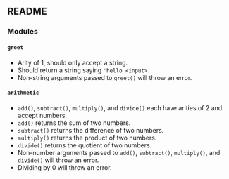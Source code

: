 ## README

### Modules

#### `greet`
  * Arity of 1, should only accept a string.
  * Should return a string saying `'hello <input>'`
  * Non-string arguments passed to `greet()` will throw an error.

#### `arithmetic`
  * `add()`, `subtract()`, `multiply()`, and `divide()` each have arities of 2 and accept numbers. 
  * `add()` returns the sum of two numbers.
  * `subtract()` returns the difference of two numbers.
  * `multiply()` returns the product of two numbers. 
  * `divide()` returns the quotient of two numbers. 
  * Non-number arguments passed to `add()`, `subtract()`, `multiply()`, and `divide()` will throw an error. 
  * Dividing by 0 will throw an error.